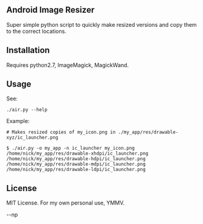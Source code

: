 Android Image Resizer
---------------------

Super simple python script to quickly make resized versions and copy them to the correct locations.

Installation
------------

Requires python2.7, ImageMagick, MagickWand.

Usage
-----

See:

    ./air.py --help

Example:

    # Makes resized copies of my_icon.png in ./my_app/res/drawable-xyz/ic_launcher.png

    $ ./air.py -o my_app -n ic_launcher my_icon.png
    /home/nick/my_app/res/drawable-xhdpi/ic_launcher.png
    /home/nick/my_app/res/drawable-hdpi/ic_launcher.png
    /home/nick/my_app/res/drawable-mdpi/ic_launcher.png
    /home/nick/my_app/res/drawable-ldpi/ic_launcher.png


License
-------

MIT License.  For my own personal use, YMMV.

--np
